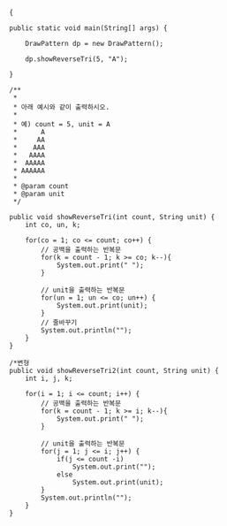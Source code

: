 ﻿	{

	public static void main(String[] args) {
		
		DrawPattern dp = new DrawPattern();
		
		dp.showReverseTri(5, "A");

	}

	/**
	 * 
	 * 아래 예시와 같이 출력하시오.
	 * 
	 * 예) count = 5, unit = A
	 *      A
	 *     AA
	 *    AAA
	 *   AAAA
	 *  AAAAA
	 * AAAAAA
	 * 
	 * @param count
	 * @param unit
	 */
	
	public void showReverseTri(int count, String unit) {
		int co, un, k;
		
		for(co = 1; co <= count; co++) {
			// 공백을 출력하는 반복문
			for(k = count - 1; k >= co; k--){
				System.out.print(" ");
			}
			
			// unit을 출력하는 반복문
			for(un = 1; un <= co; un++) {
				System.out.print(unit);
			}
			// 줄바꾸기
			System.out.println("");
		}
	}
	
	/*변형
	public void showReverseTri2(int count, String unit) {
		int i, j, k;
		
		for(i = 1; i <= count; i++) {
			// 공백을 출력하는 반복문
			for(k = count - 1; k >= i; k--){
				System.out.print(" ");
			}
			
			// unit을 출력하는 반복문
			for(j = 1; j <= i; j++) {
				if(j <= count -i)
				    System.out.print("");
				else
					System.out.print(unit);
			}
			System.out.println("");
		}
	}